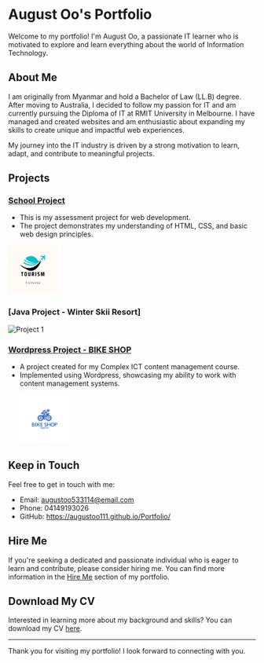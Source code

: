 # August Oo's Portfolio

<p align="none">
 
</p>

Welcome to my portfolio! I'm August Oo, a passionate IT learner who is motivated to explore and learn everything about the world of Information Technology.

## About Me

I am originally from Myanmar and hold a Bachelor of Law (LL.B) degree. After moving to Australia, I decided to follow my passion for IT and am currently pursuing the Diploma of IT at RMIT University in Melbourne. I have managed and created websites and am enthusiastic about expanding my skills to create unique and impactful web experiences.

My journey into the IT industry is driven by a strong motivation to learn, adapt, and contribute to meaningful projects.

## Projects

### [School Project](A1_AugustOo_s4019427/index.html)
- This is my assessment project for web development.
- The project demonstrates my understanding of HTML, CSS, and basic web design principles.
<p align="none">
  <img src="A1_AugustOo_s4019427/images/tourism.png" alt="Project 1" style="width:100px;">
</p>

### [Java Project - Winter Skii Resort]
<p align="none">
  <img src="ass_2_AugustOo_s4019427/Hostel.jpg" alt="Project 1" style="width:100px;">
</p>

### [Wordpress Project - BIKE SHOP](http://localhost/testsite/)
- A project created for my Complex ICT content management course.
- Implemented using Wordpress, showcasing my ability to work with content management systems.
   <p align="none">
  <img src="images/bikeshop.png" alt="Project 1" style="width:100px;">
</p>

## Keep in Touch

Feel free to get in touch with me:
- Email: augustoo533114@email.com
- Phone: 04149193026
- GitHub: https://augustoo111.github.io/Portfolio/

## Hire Me

If you're seeking a dedicated and passionate individual who is eager to learn and contribute, please consider hiring me. You can find more information in the [Hire Me](hireme.html) section of my portfolio.

## Download My CV

Interested in learning more about my background and skills? You can download my CV [here](images/CV.pdf).

---

Thank you for visiting my portfolio! I look forward to connecting with you.

